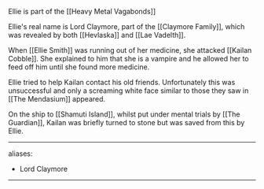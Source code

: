 Ellie is part of the [[Heavy Metal Vagabonds]]


Ellie's real name is Lord Claymore, part of the [[Claymore Family]], which was revealed by both [[Hevlaska]] and [[Lae Vadelth]].

When [[Ellie Smith]] was running out of her medicine, she attacked [[Kailan Cobble]]. She explained to him that she is a vampire and he allowed her to feed off him until she found more medicine. 

Ellie tried to help Kailan contact his old friends. Unfortunately this was unsuccessful and only a screaming white face similar to those they saw in [[The Mendasium]] appeared. 

On the ship to [[Shamuti Island]], whilst put under mental trials by [[The Guardian]], Kailan was briefly turned to stone but was saved from this by Ellie.

--- 
aliases: 
- Lord Claymore
---